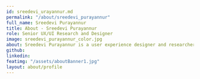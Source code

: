 ```yaml
---
id: sreedevi_urayannur.md
permalink: "/about/sreedevi_purayannur"
full_name: Sreedevi Purayannur
title: About - Sreedevi Purayannur
role: Senior UX/UI Research and Designer 
image: sreedevi_purayannur_color.jpg
about: Sreedevi Purayannur is a user experience designer and researcher who helps organizations create product experiences that align closely with their user goals and expectations. She has previously worked with clients in the healthcare and education sector, crafting user experiences that are both accessible and engaging.   In a different life, she spent a decade teaching journalism to college students, an experience that she knows has taught her as much as she has educated others. She also holds a Ph.D. in Journalism Studies (specializing in qualitative research methods) from the University of Sheffield, UK. Sreedevi is an avid reader and spends a lot of her spare time with her nose in a book. When not reading a book, she also loves to watch movies and restore old furniture.
github: 
linkedin: 
featimg: "/assets/aboutBanner1.jpg"
layout: about/profile
---
```

